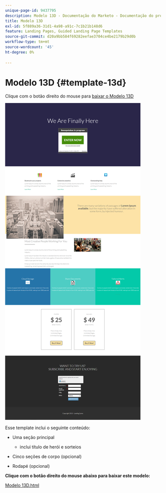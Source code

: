 ```yaml
---
unique-page-id: 9437795
description: Modelo 13D - Documentação do Marketo - Documentação do produto
title: Modelo 13D
exl-id: 5f889a36-31d1-4a98-a91c-7c1b21b148d6
feature: Landing Pages, Guided Landing Page Templates
source-git-commit: d20a9bb584f69282eefae3704ce4be2179b29d0b
workflow-type: tm+mt
source-wordcount: '45'
ht-degree: 0%

---
```


# Modelo 13D {#template-13d}

Clique com o botão direito do mouse para [baixar o Modelo 13D](https://experienceleague.adobe.com/landing/marketo/lp-templates/template-13d.html)

![](assets/image2015-8-11-14-3a17-3a5.png)

Esse template inclui o seguinte conteúdo:

* Uma seção principal

   * inclui título de herói e sorteios

* Cinco seções de corpo (opcional)
* Rodapé (opcional)

**Clique com o botão direito do mouse abaixo para baixar este modelo:**

[Modelo 13D.html](https://experienceleague.adobe.com/landing/marketo/lp-templates/template-13d.html)
